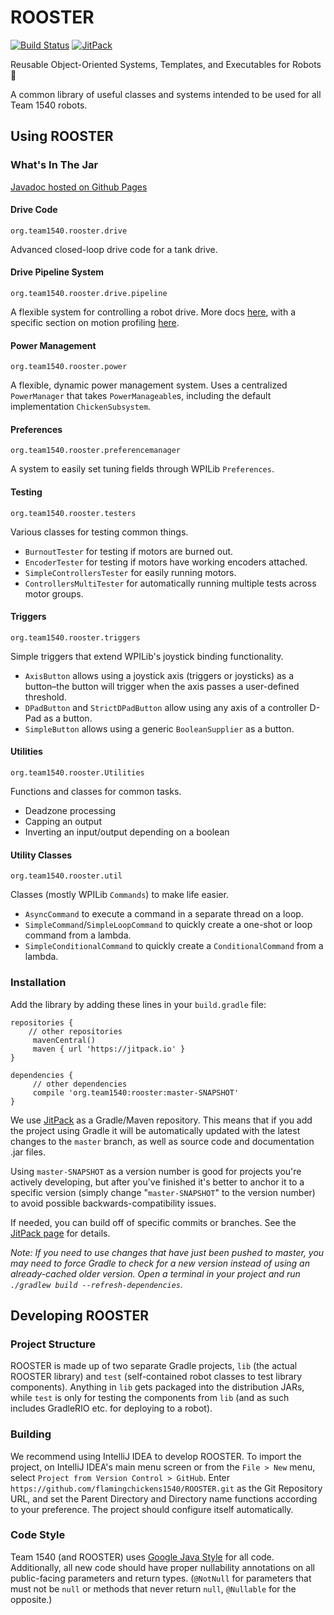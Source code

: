 # ROOSTER 
[![Build Status](https://travis-ci.org/flamingchickens1540/ROOSTER.svg?branch=master)](https://travis-ci.org/flamingchickens1540/ROOSTER)
[![JitPack](https://jitpack.io/v/org.team1540/rooster.svg)](https://jitpack.io/#org.team1540/rooster)

Reusable Object-Oriented Systems, Templates, and Executables for Robots 🐓

A common library of useful classes and systems intended to be used for all Team 1540 robots.

## Using ROOSTER

### What's In The Jar

[Javadoc hosted on Github Pages](https://flamingchickens1540.github.io/ROOSTER)

#### Drive Code

`org.team1540.rooster.drive`

Advanced closed-loop drive code for a tank drive.

#### Drive Pipeline System

`org.team1540.rooster.drive.pipeline`

A flexible system for controlling a robot drive. More docs [here](docs/Drive%20Pipelines.md), with a specific section on motion profiling [here](docs/Motion%20Profiling.md).

#### Power Management

`org.team1540.rooster.power`

A flexible, dynamic power management system. Uses a centralized `PowerManager` that takes `PowerManageable`s, including the default implementation `ChickenSubsystem`.

#### Preferences

`org.team1540.rooster.preferencemanager`

A system to easily set tuning fields through WPILib `Preferences`.

#### Testing

`org.team1540.rooster.testers`

Various classes for testing common things.
- `BurnoutTester` for testing if motors are burned out.
- `EncoderTester` for testing if motors have working encoders attached.
- `SimpleControllersTester` for easily running motors.
- `ControllersMultiTester` for automatically running multiple tests across motor groups.

#### Triggers

`org.team1540.rooster.triggers`

Simple triggers that extend WPILib's joystick binding functionality. 

- `AxisButton` allows using a joystick axis (triggers or joysticks) as a button–the button will trigger when the axis passes a user-defined threshold.
- `DPadButton` and `StrictDPadButton` allow using any axis of a controller D-Pad as a button.
- `SimpleButton` allows using a generic `BooleanSupplier` as a button.

#### Utilities

`org.team1540.rooster.Utilities`

Functions and classes for common tasks.

- Deadzone processing
- Capping an output
- Inverting an input/output depending on a boolean

#### Utility Classes

`org.team1540.rooster.util`

Classes (mostly WPILib `Commands`) to make life easier.

- `AsyncCommand` to execute a command in a separate thread on a loop.
- `SimpleCommand`/`SimpleLoopCommand` to quickly create a one-shot or loop command from a lambda.
- `SimpleConditionalCommand` to quickly create a `ConditionalCommand` from a lambda.

### Installation

Add the library by adding these lines in your `build.gradle` file:

```Gradle
repositories {
	// other repositories
     mavenCentral()
     maven { url 'https://jitpack.io' }
}

dependencies {
     // other dependencies
     compile 'org.team1540:rooster:master-SNAPSHOT'
}
```

We use [JitPack](https://jitpack.io) as a Gradle/Maven repository. This means that if you add the project using Gradle it will be automatically updated with the latest changes to the `master` branch, as well as source code and documentation .jar files.

Using `master-SNAPSHOT` as a version number is good for projects you're actively developing, but after you've finished it's better to anchor it to a specific version (simply change "`master-SNAPSHOT`" to the version number) to avoid possible backwards-compatibility issues.

If needed, you can build off of specific commits or branches. See the [JitPack page](https://jitpack.io/#org.team1540/rooster) for details.

_Note: If you need to use changes that have just been pushed to master, you may need to force Gradle to check for a new version instead of using an already-cached older version.  Open a terminal in your project and run `./gradlew build --refresh-dependencies`._

## Developing ROOSTER

### Project Structure

ROOSTER is made up of two separate Gradle projects, `lib` (the actual ROOSTER library) and `test` (self-contained robot classes to test library components). Anything in `lib` gets packaged into the distribution JARs, while `test` is only for testing the components from `lib` (and as such includes GradleRIO etc. for deploying to a robot).

### Building

We recommend using IntelliJ IDEA to develop ROOSTER. To import the project, on IntelliJ IDEA's main menu screen or from the `File > New` menu, select `Project from Version Control > GitHub`. Enter `https://github.com/flamingchickens1540/ROOSTER.git` as the Git Repository URL, and set the Parent Directory and Directory name functions according to your preference. The project should configure itself automatically.

### Code Style

Team 1540 (and ROOSTER) uses [Google Java Style](https://google.github.io/styleguide/javaguide.html) for all code. Additionally, all new code should have proper nullability annotations on all public-facing parameters and return types. (`@NotNull` for parameters that must not be `null` or methods that never return `null`, `@Nullable` for the opposite.)
